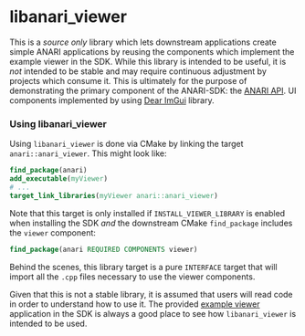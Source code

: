 # libanari_viewer

This is a _source only_ library which lets downstream applications create
simple ANARI applications by reusing the components which implement the example
viewer in the SDK. While this library is intended to be useful, it is _not_
intended to be stable and may require continuous adjustment by projects which
consume it. This is ultimately for the purpose of demonstrating the primary
component of the ANARI-SDK: the [ANARI API](../anari/include/anari/anari.h).
UI components implemented by using [Dear ImGui](https://github.com/ocornut/imgui)
library.

### Using libanari_viewer

Using `libanari_viewer` is done via CMake by linking the target
`anari::anari_viewer`. This might look like:

```cmake
find_package(anari)
add_executable(myViewer)
# ...
target_link_libraries(myViewer anari::anari_viewer)
```

Note that this target is only installed if `INSTALL_VIEWER_LIBRARY` is enabled
when installing the SDK _and_ the downstream CMake `find_package` includes the
`viewer` component:

```cmake
find_package(anari REQUIRED COMPONENTS viewer)
```

Behind the scenes, this library target is a pure `INTERFACE` target that will
import all the `.cpp` files necessary to use the viewer components.

Given that this is not a stable library, it is assumed that users will read code
in order to understand how to use it. The provided [example
viewer](../../examples/viewer) application in the SDK is always a good place to
see how `libanari_viewer` is intended to be used.
